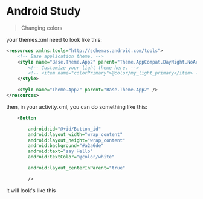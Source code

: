 
#  Android Study
>Changing colors

your themes.xml need to look like this:
```xml
<resources xmlns:tools="http://schemas.android.com/tools">
    <!-- Base application theme. -->
    <style name="Base.Theme.App2" parent="Theme.AppCompat.DayNight.NoActionBar">
        <!-- Customize your light theme here. -->
        <!-- <item name="colorPrimary">@color/my_light_primary</item> -->
    </style>

    <style name="Theme.App2" parent="Base.Theme.App2" />
</resources>
```
then, in your activity.xml, you can do something like this:
```xml
    <Button

        android:id="@+id/Button_id"
        android:layout_width="wrap_content"
        android:layout_height="wrap_content"
        android:background="#a2a6de"
        android:text="say Hello"
        android:textColor="@color/white"

        android:layout_centerInParent="true"

        />
```
it will look's like this
